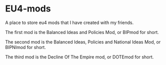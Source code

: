 # EU4-mods
A place to store eu4 mods that I have created with my friends.

The first mod is the Balanced Ideas and Policies Mod, or BIPmod for short.

The second mod is the Balanced Ideas, Policies and National Ideas Mod, or BIPNImod for short.

The third mod is the Decline Of The Empire mod, or DOTEmod for short.